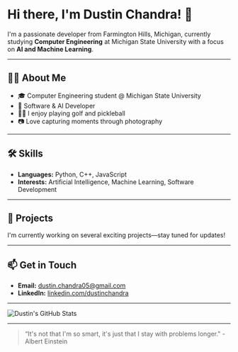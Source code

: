 # Hi there, I'm Dustin Chandra! 👋

I'm a passionate developer from Farmington Hills, Michigan, currently studying **Computer Engineering** at Michigan State University with a focus on **AI and Machine Learning**.

---

## 👨‍💻 About Me

- 🎓 Computer Engineering student @ Michigan State University
- 🤖 Software & AI Developer
- 🏌️‍♂️ I enjoy playing golf and pickleball
- 📷 Love capturing moments through photography

---

## 🛠️ Skills

- **Languages:** Python, C++, JavaScript
- **Interests:** Artificial Intelligence, Machine Learning, Software Development

---

## 🚀 Projects

I'm currently working on several exciting projects—stay tuned for updates!

---

## 📫 Get in Touch

- **Email:** [dustin.chandra05@gmail.com](mailto:dustin.chandra05@gmail.com)
- **LinkedIn:** [linkedin.com/dustinchandra](https://linkedin.com/dustinchandra)

---

![Dustin's GitHub Stats](https://github-readme-stats.vercel.app/api?username=dchandra05&show_icons=true&hide_title=true&theme=radical)

---

> “It's not that I'm so smart, it's just that I stay with problems longer." -  Albert Einstein
